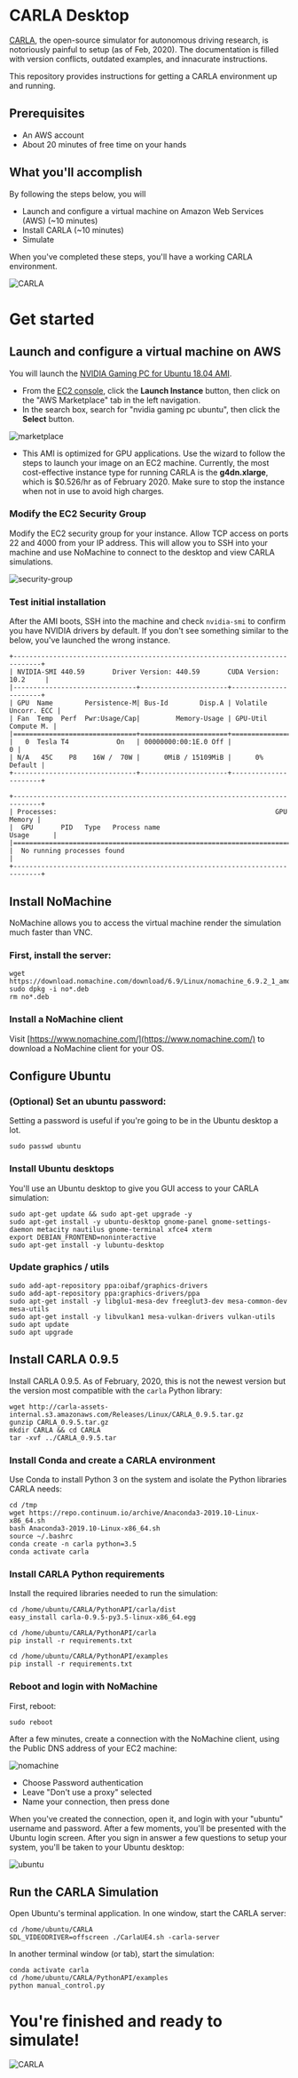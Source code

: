 # CARLA Desktop

[CARLA](http://carla.org), the open-source simulator for autonomous driving research, is notoriously painful to setup (as of Feb, 2020). The documentation is filled with version conflicts, outdated examples, and innacurate instructions. 

This repository provides instructions for getting a CARLA environment up and running. 

## Prerequisites

* An AWS account
* About 20 minutes of free time on your hands

## What you'll accomplish

By following the steps below, you will

* Launch and configure a virtual machine on Amazon Web Services (AWS) (~10 minutes)
* Install CARLA (~10 minutes)
* Simulate

When you've completed these steps, you'll have a working CARLA environment.

![CARLA](img/carla.gif)

# Get started

## Launch and configure a virtual machine on AWS

You will launch the [NVIDIA Gaming PC for Ubuntu 18.04 AMI](https://aws.amazon.com/marketplace/pp/B07SSKJMBJ?ref=cns_1clkPro). 

* From the [EC2 console](https://console.aws.amazon.com/ec2/v2/), click the **Launch Instance** button, then click on the "AWS Marketplace" tab in the left navigation.
* In the search box, search for "nvidia gaming pc ubuntu", then click the **Select** button.

![marketplace](img/ami-aws-marketplace.png)

* This AMI is optimized for GPU applications. Use the wizard to follow the steps to launch your image on an EC2 machine. Currently, the most cost-effective instance type for running CARLA is the __g4dn.xlarge__, which is $0.526/hr as of February 2020. Make sure to stop the instance when not in use to avoid high charges. 

### Modify the EC2 Security Group

Modify the EC2 security group for your instance. Allow TCP access on ports 22 and 4000 from your IP address. This will allow you to SSH into your machine and use NoMachine to connect to the desktop and view CARLA simulations.

![security-group](img/sg.png)

### Test initial installation

After the AMI boots, SSH into the machine and check `nvidia-smi` to confirm you have NVIDIA drivers by default. If you don't see something similar to the below, you've launched the wrong instance.

```
+-----------------------------------------------------------------------------+
| NVIDIA-SMI 440.59       Driver Version: 440.59       CUDA Version: 10.2     |
|-------------------------------+----------------------+----------------------+
| GPU  Name        Persistence-M| Bus-Id        Disp.A | Volatile Uncorr. ECC |
| Fan  Temp  Perf  Pwr:Usage/Cap|         Memory-Usage | GPU-Util  Compute M. |
|===============================+======================+======================|
|   0  Tesla T4            On   | 00000000:00:1E.0 Off |                    0 |
| N/A   45C    P8    16W /  70W |      0MiB / 15109MiB |      0%      Default |
+-------------------------------+----------------------+----------------------+

+-----------------------------------------------------------------------------+
| Processes:                                                       GPU Memory |
|  GPU       PID   Type   Process name                             Usage      |
|=============================================================================|
|  No running processes found                                                 |
+-----------------------------------------------------------------------------+
```

## Install NoMachine

NoMachine allows you to access the virtual machine render the simulation much faster than VNC. 

### First, install the server:

```
wget https://download.nomachine.com/download/6.9/Linux/nomachine_6.9.2_1_amd64.deb
sudo dpkg -i no*.deb
rm no*.deb
```

### Install a NoMachine client

Visit [https://www.nomachine.com/](https://www.nomachine.com/) to download a NoMachine client for your OS.

## Configure Ubuntu

### (Optional) Set an ubuntu password:

Setting a password is useful if you're going to be in the Ubuntu desktop a lot.

    sudo passwd ubuntu

### Install Ubuntu desktops

You'll use an Ubuntu desktop to give you GUI access to your CARLA simulation:

```
sudo apt-get update && sudo apt-get upgrade -y
sudo apt-get install -y ubuntu-desktop gnome-panel gnome-settings-daemon metacity nautilus gnome-terminal xfce4 xterm
export DEBIAN_FRONTEND=noninteractive
sudo apt-get install -y lubuntu-desktop
```

### Update graphics / utils

```
sudo add-apt-repository ppa:oibaf/graphics-drivers
sudo add-apt-repository ppa:graphics-drivers/ppa
sudo apt-get install -y libglu1-mesa-dev freeglut3-dev mesa-common-dev mesa-utils
sudo apt-get install -y libvulkan1 mesa-vulkan-drivers vulkan-utils
sudo apt update
sudo apt upgrade
```

## Install CARLA 0.9.5

Install CARLA 0.9.5. As of February, 2020, this is not the newest version but the version most compatible with the `carla` Python library:

```
wget http://carla-assets-internal.s3.amazonaws.com/Releases/Linux/CARLA_0.9.5.tar.gz
gunzip CARLA_0.9.5.tar.gz
mkdir CARLA && cd CARLA
tar -xvf ../CARLA_0.9.5.tar
```

### Install Conda and create a CARLA environment

Use Conda to install Python 3 on the system and isolate the Python libraries CARLA needs:

```
cd /tmp
wget https://repo.continuum.io/archive/Anaconda3-2019.10-Linux-x86_64.sh
bash Anaconda3-2019.10-Linux-x86_64.sh
source ~/.bashrc
conda create -n carla python=3.5
conda activate carla
```

### Install CARLA Python requirements

Install the required libraries needed to run the simulation:


```
cd /home/ubuntu/CARLA/PythonAPI/carla/dist
easy_install carla-0.9.5-py3.5-linux-x86_64.egg

cd /home/ubuntu/CARLA/PythonAPI/carla
pip install -r requirements.txt

cd /home/ubuntu/CARLA/PythonAPI/examples
pip install -r requirements.txt
```

### Reboot and login with NoMachine

First, reboot:

    sudo reboot
    
After a few minutes, create a connection with the NoMachine client, using the Public DNS address of your EC2 machine:

![nomachine](img/nomachine.png)

* Choose Password authentication
* Leave "Don't use a proxy" selected
* Name your connection, then press done

When you've created the connection, open it, and login with your "ubuntu" username and password. After a few moments, you'll be presented with the Ubuntu login screen. After you sign in answer a few questions to setup your system, you'll be taken to your Ubuntu desktop:

![ubuntu](img/ubuntu.png)

## Run the CARLA Simulation

Open Ubuntu's terminal application. In one window, start the CARLA server:

    cd /home/ubuntu/CARLA
    SDL_VIDEODRIVER=offscreen ./CarlaUE4.sh -carla-server

In another terminal window (or tab), start the simulation:

    conda activate carla
    cd /home/ubuntu/CARLA/PythonAPI/examples
    python manual_control.py

# You're finished and ready to simulate!

![CARLA](img/carla.gif)

